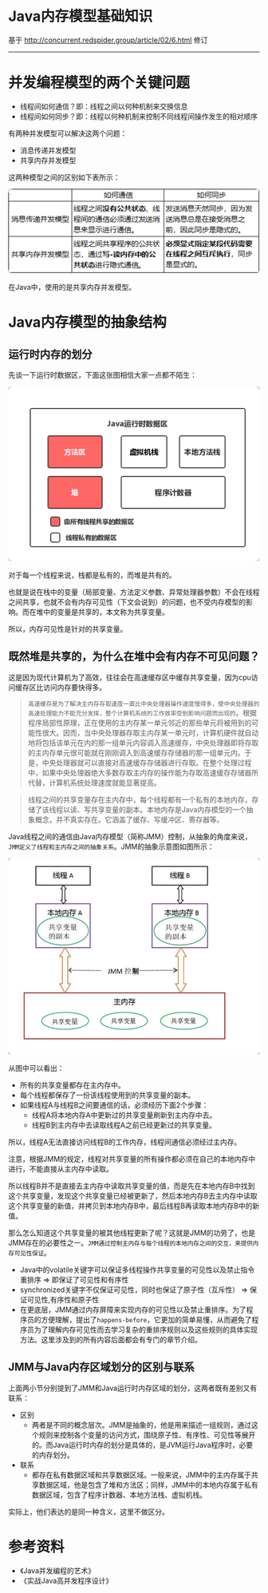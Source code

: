 # Java内存模型基础知识

基于 http://concurrent.redspider.group/article/02/6.html 修订

----

# 并发编程模型的两个关键问题

+ 线程间如何通信？即：线程之间以何种机制来交换信息
+ 线程间如何同步？即：线程以何种机制来控制不同线程间操作发生的相对顺序

有两种并发模型可以解决这两个问题：

+ 消息传递并发模型
+ 共享内存并发模型

这两种模型之间的区别如下表所示：

![](../images/2021/09/20210916172108.png)

在Java中，使用的是共享内存并发模型。

# Java内存模型的抽象结构

## 运行时内存的划分

先谈一下运行时数据区，下面这张图相信大家一点都不陌生：

![](../images/2021/09/20210916172119.png)

对于每一个线程来说，栈都是私有的，而堆是共有的。

也就是说在栈中的变量（局部变量、方法定义参数、异常处理器参数）不会在线程之间共享，也就不会有内存可见性（下文会说到）的问题，也不受内存模型的影响。而在堆中的变量是共享的，本文称为共享变量。

所以，内存可见性是针对的共享变量。

## 既然堆是共享的，为什么在堆中会有内存不可见问题？

这是因为现代计算机为了高效，往往会在高速缓存区中缓存共享变量，因为cpu访问缓存区比访问内存要快得多。

>   `高速缓存是为了解决主内存存取速度一直比中央处理器操作速度慢得多，使中央处理器的高速处理能力不能充分发挥，整个计算机系统的工作效率受到影响问题而出现的`。根据程序局部性原理，正在使用的主内存某一单元邻近的那些单元将被用到的可能性很大。因而，当中央处理器存取主内存某一单元时，计算机硬件就自动地将包括该单元在内的那一组单元内容调入高速缓存，中央处理器即将存取的主内存单元很可能就在刚刚调入到高速缓存存储器的那一组单元内。于是，中央处理器就可以直接对高速缓存存储器进行存取。在整个处理过程中，如果中央处理器绝大多数存取主内存的操作能为存取高速缓存存储器所代替，计算机系统处理速度就能显著提高。

>   线程之间的共享变量存在主内存中，每个线程都有一个私有的本地内存，存储了该线程以读、写共享变量的副本。本地内存是Java内存模型的一个抽象概念，并不真实存在。它涵盖了缓存、写缓冲区、寄存器等。

Java线程之间的通信由Java内存模型（简称JMM）控制，从抽象的角度来说，`JMM定义了线程和主内存之间的抽象关系`。JMM的抽象示意图如图所示：

![](../images/2021/09/20210916172131.png)

从图中可以看出：

+ 所有的共享变量都存在主内存中。
+ 每个线程都保存了一份该线程使用到的共享变量的副本。
+ 如果线程A与线程B之间要通信的话，必须经历下面2个步骤：
    * 线程A将本地内存A中更新过的共享变量刷新到主内存中去。
    * 线程B到主内存中去读取线程A之前已经更新过的共享变量。

所以，线程A无法直接访问线程B的工作内存，线程间通信必须经过主内存。

注意，根据JMM的规定，线程对共享变量的所有操作都必须在自己的本地内存中进行，不能直接从主内存中读取。

所以线程B并不是直接去主内存中读取共享变量的值，而是先在本地内存B中找到这个共享变量，发现这个共享变量已经被更新了，然后本地内存B去主内存中读取这个共享变量的新值，并拷贝到本地内存B中，最后线程B再读取本地内存B中的新值。

那么怎么知道这个共享变量的被其他线程更新了呢？这就是JMM的功劳了，也是JMM存在的必要性之一。`JMM通过控制主内存与每个线程的本地内存之间的交互，来提供内存可见性保证`。

+ Java中的volatile关键字可以保证多线程操作共享变量的可见性以及禁止指令重排序 => 即保证了可见性和有序性
+ synchronized关键字不仅保证可见性，同时也保证了原子性（互斥性） => 保证可见性,有序性和原子性
+ 在更底层，JMM通过内存屏障来实现内存的可见性以及禁止重排序。为了程序员的方便理解，提出了`happens-before`，它更加的简单易懂，从而避免了程序员为了理解内存可见性而去学习复杂的重排序规则以及这些规则的具体实现方法。这里涉及到的所有内容后面都会有专门的章节介绍。

## JMM与Java内存区域划分的区别与联系

上面两小节分别提到了JMM和Java运行时内存区域的划分，这两者既有差别又有联系：

+ 区别
    * 两者是不同的概念层次。JMM是抽象的，他是用来描述一组规则，通过这个规则来控制各个变量的访问方式，围绕原子性、有序性、可见性等展开的。而Java运行时内存的划分是具体的，是JVM运行Java程序时，必要的内存划分。
+ 联系
    * 都存在私有数据区域和共享数据区域。一般来说，JMM中的主内存属于共享数据区域，他是包含了堆和方法区；同样，JMM中的本地内存属于私有数据区域，包含了程序计数器、本地方法栈、虚拟机栈。

实际上，他们表达的是同一种含义，这里不做区分。

# 参考资料

+ 《Java并发编程的艺术》
+ 《实战Java高并发程序设计》
